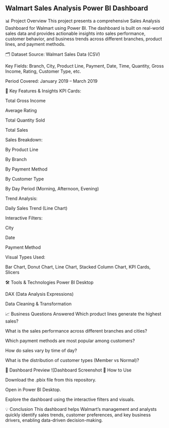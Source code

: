 ## Walmart Sales Analysis Power BI Dashboard
📊 Project Overview
This project presents a comprehensive Sales Analysis Dashboard for Walmart using Power BI. The dashboard is built on real-world sales data and provides actionable insights into sales performance, customer behavior, and business trends across different branches, product lines, and payment methods.

🗂️ Dataset
Source: Walmart Sales Data (CSV)

Key Fields: Branch, City, Product Line, Payment, Date, Time, Quantity, Gross Income, Rating, Customer Type, etc.

Period Covered: January 2019 – March 2019

🎯 Key Features & Insights
KPI Cards:

Total Gross Income

Average Rating

Total Quantity Sold

Total Sales

Sales Breakdown:

By Product Line

By Branch

By Payment Method

By Customer Type

By Day Period (Morning, Afternoon, Evening)

Trend Analysis:

Daily Sales Trend (Line Chart)

Interactive Filters:

City

Date

Payment Method

Visual Types Used:

Bar Chart, Donut Chart, Line Chart, Stacked Column Chart, KPI Cards, Slicers

🛠️ Tools & Technologies
Power BI Desktop

DAX (Data Analysis Expressions)

Data Cleaning & Transformation

📈 Business Questions Answered
Which product lines generate the highest sales?

What is the sales performance across different branches and cities?

Which payment methods are most popular among customers?

How do sales vary by time of day?

What is the distribution of customer types (Member vs Normal)?

📌 Dashboard Preview
![Dashboard Screenshot 🚀 How to Use

Download the .pbix file from this repository.

Open in Power BI Desktop.

Explore the dashboard using the interactive filters and visuals.

💡 Conclusion
This dashboard helps Walmart’s management and analysts quickly identify sales trends, customer preferences, and key business drivers, enabling data-driven decision-making.
